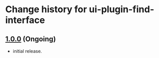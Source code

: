 # Change history for ui-plugin-find-interface

## [1.0.0](https://github.com/folio-org/ui-plugin-find-interface/tree/v1.0.0) (Ongoing)

* initial release.
